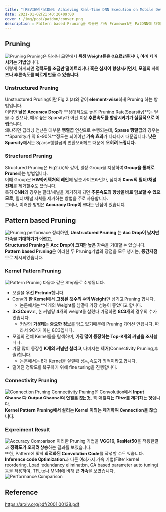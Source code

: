 ```yaml
---
title: "[REVIEW]PatDNN: Achieving Real-Time DNN Execution on Mobile Devices with Pattern-based Weight Pruning"
date: 2021-01-02T21:40:20+09:00
cover : /img/post/patdnn/conver.png
description : Pattern based Pruning을 적용한 가속 Framework인 PatDNN에 대해 알아봅시다.
---
```



## Pruning
![Pruning](/img/post/patdnn/fig2.png)
Pruning은 딥러닝 모델에서 **특정 Weight들을 0으로만들거나, 아예 제거시키는 기법**입니다.    
이렇게 하게되면 **정확도를 조금만 떨어트리거나 혹은 심지어 향상시키면서**, **모델의 사이즈나 추론속도를 빠르게 만들 수 있습니다.**
### Unstructured Pruning
Unstructured Pruning이란 Fig 2.(a)와 같이 **element-wise**하게 Pruning 하는 방법입니다.  
이러면 **낮은 Accuracy Drop**과 **상대적으로 높은 Pruning Rate(Sparsity)**는 얻을 수 있으나, 매우 높은 Sparsity가 아닌 이상 **추론속도를 향상시키기가 실질적으로 어렵**습니다.  
왜냐하면 딥러닝 연산은 대부분 **행렬곱** 연산으로 수행되는데, **Sparse 행렬곱**의 경우는 **Sparsity가 약 8~90%**정도는 되어야만 **가속 효과**가 나타나기 때문입니다. **낮은 Sparsity**에서는 Sparse행렬곱의 변환오버헤드 때문에 **오히려 느립니다.**
### Structured Pruning
Structured Pruning은 Fig2.(b)와 같이, 일정 Group을 지정하여 **Group을 통째로 Prune**하는 방법입니다.  
이때 Group은 **HW아키텍쳐의 레인**에 맞춘 사이즈라던가, 심지어 **Conv의 필터/채널 전체**를 제거할수도 있습니다.  
특히 **CNN**의 경우는 필터/채널을 제거하게 되면 **추론속도의 향상을 바로 담보할 수 있으므로**, 필터/채널 자체를 제거하는 방법을 주로 사용합니다.  
그러나, 이러한 방법은 **Accuracy Drop이 크다**는 단점이 있습니다.

## Pattern based Pruning
![Pruning performace](/img/post/patdnn/table2.png)
정리하면, **Unstructured Pruning** 는 **Acc Drop이 낮지만 가속을 기대하기가 어렵고**,  
**Structured Pruning**은 **Acc Drop이 크지만 높은 가속**을 기대할 수 있습니다.  
**Pattern based Pruning**은 이러한 두 Pruning기법의 장점을 모두 챙기는, **중간지점**으로 제시되었습니다.
### Kernel Pattern Pruning
![Pattern Pruning](/img/post/patdnn/fig3.png)
다음과 같은 Step들로 수행됩니다.
- 모델을 **우선 Pretrain**합니다.
- Conv의 **한 Kernel**에서 **고정된 갯수의 수의 Weight**만 남기고 Pruning 합니다.
    - 논문에서는 **4개의 Weight를 남길때 가장 성능이 좋았다고 합니다.
- **3x3Conv**고, 한 커널당 **4개**의 weight를 살렸다 가정하면 **8C3개**의 경우의 수가 있습니다.
    - 커널의 **가운데는 중요한 정보**를 담고 있기때문에 Pruning 되어선 안됩니다. 따라서 9C4가 아닌 8C3입니다.
- 모델의 전체 Kernel들을 탐색하며, **가장 많이 등장하는 Top-K개의 커널을 조사**합니다.
- 가장 많이 등장한 **K개의 커널만 살리고**, 나머지는 **제거**(Connectivity Pruning,후술)합니다.
    - 논문에서는 8개 Kernel을 살릴때 성능,속도가 최적이라고 합니다.
- 떨어진 정확도를 복구하기 위해 fine tuning을 진행합니다.

### Connectivity Pruning
![Connection Pruning](/img/post/patdnn/fig4.png)
Connectivity Pruning은 Convolution에서 **Input Channel과 Output Channel의 연결을 끊는것**, 즉 **매칭되는 Filter를 제거하는 것**입니다.  
**Kernel Pattern Pruning에서 살리는 Kernel 이외는 제거하여 Connection을 끊습니다.**

### Expreiment Result
![Accuracy Comparison](/img/post/patdnn/table3.png)
이러한 Pruning 기법을 **VGG16, ResNet50**을 적용한결과 **정확도가 오히려 상승**하는 결과를 보였습니다.  
또한, Pattern에 맞춰 **최적화된 Convolution Code**를 작성할 수도 있습니다.  
**Inference code Optimization**과 다른 여러가지 가속 기법(Filter kernel reordering, Load redundancy elimination, GA based parameter auto tuning)등을 적용하여, TFLite나 MNN에 비해 **큰 가속**을 보였습니다.
![Performance Comparison](/img/post/patdnn/fig12.png)


## Reference
https://arxiv.org/pdf/2001.00138.pdf
